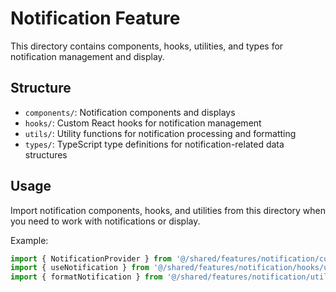 # Notification Feature

This directory contains components, hooks, utilities, and types for notification management and display.

## Structure

- `components/`: Notification components and displays
- `hooks/`: Custom React hooks for notification management
- `utils/`: Utility functions for notification processing and formatting
- `types/`: TypeScript type definitions for notification-related data structures

## Usage

Import notification components, hooks, and utilities from this directory when you need to work with notifications or display.

Example:
```typescript
import { NotificationProvider } from '@/shared/features/notification/components/NotificationProvider';
import { useNotification } from '@/shared/features/notification/hooks/useNotification';
import { formatNotification } from '@/shared/features/notification/utils/notificationUtils';
``` 